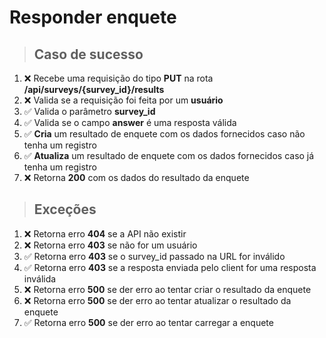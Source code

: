 # Responder enquete

> ## Caso de sucesso

1. ❌ Recebe uma requisição do tipo **PUT** na rota **/api/surveys/{survey_id}/results**
2. ❌ Valida se a requisição foi feita por um **usuário**
3. ✅ Valida o parâmetro **survey_id**
4. ✅ Valida se o campo **answer** é uma resposta válida
5. ✅ **Cria** um resultado de enquete com os dados fornecidos caso não tenha um registro
6. ✅ **Atualiza** um resultado de enquete com os dados fornecidos caso já tenha um registro
7. ❌ Retorna **200** com os dados do resultado da enquete

> ## Exceções

1. ❌ Retorna erro **404** se a API não existir
2. ❌ Retorna erro **403** se não for um usuário
3. ✅ Retorna erro **403** se o survey_id passado na URL for inválido
4. ✅ Retorna erro **403** se a resposta enviada pelo client for uma resposta inválida
5. ❌ Retorna erro **500** se der erro ao tentar criar o resultado da enquete
6. ❌ Retorna erro **500** se der erro ao tentar atualizar o resultado da enquete
7. ✅ Retorna erro **500** se der erro ao tentar carregar a enquete